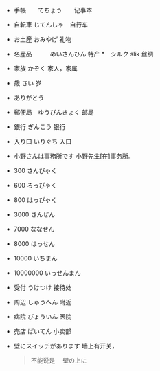 * 手帳　　てちょう　　记事本
* 自転車    じてんしゃ　自行车
* お土産    おみやげ  礼物
* 名産品　　　めいさんひん  特产
*　シルク    slik 丝绸
* 家族      かぞく  家人，家属
* 歳    さい    岁
* ありがとう

* 郵便局　ゆうびんきょく   邮局
* 銀行  ぎんこう     银行
* 入り口     いりぐち   入口
* 小野さんは事務所です      小野先生[在]事务所.
* 300   さんびゃく
* 600   ろっぴゃく
* 800   はっぴゃく
* 3000  さんぜん
* 7000  ななせん
* 8000 はっせん
* 10000 いちまん
* 10000000  いっせんまん
* 受付  うけつけ    接待处
* 周辺  しゅうへん  附近
* 病院  びょういん  医院

* 売店  ばいてん    小卖部
* 壁にスイッチがあります    墙上有开关，
    > 不能说是 　壁の上に



